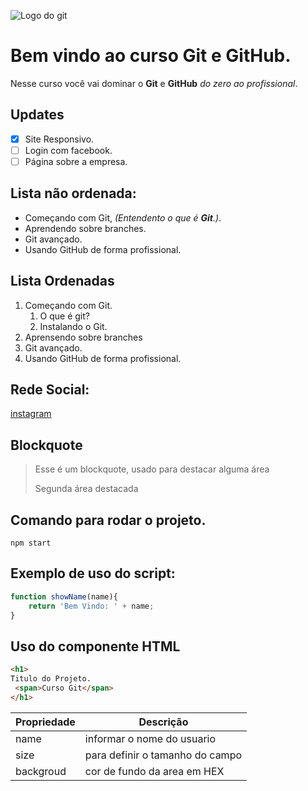 ![Logo do git](https://sujeitoprogramador.com/wp-content/uploads/2021/04/gitimage.png)
# Bem vindo ao curso Git e GitHub.

Nesse curso você vai dominar o **Git** e **GitHub** _do zero ao profissional_.

## Updates
- [x] Site Responsivo.
- [ ] Login com facebook.
- [ ] Página sobre a empresa.

## Lista não ordenada:
* Começando com Git, _(Entendento o que é **Git**.)_.
* Aprendendo sobre branches.
* Git avançado.
* Usando GitHub de forma profissional.

## Lista Ordenadas
1. Começando com Git.
    1. O que é git?
    2. Instalando o Git.
2. Aprensendo sobre branches
3. Git avançado.
4. Usando GitHub de forma profissional.
## Rede Social:
[instagram](https://www.instagram.com/vini_kirsten/)

## Blockquote

>Esse é um blockquote, usado para destacar alguma área 
>
>Segunda área destacada
## Comando para rodar o projeto.
```
npm start
```
## Exemplo de uso do script:
```js
function showName(name){
    return 'Bem Vindo: ' + name;
}
```
## Uso do componente HTML
```html
<h1>
Titulo do Projeto.
 <span>Curso Git</span>
</h1>
```

Propriedade | Descrição
------------|----------
name | informar o nome do usuario
size | para definir o tamanho do campo
backgroud | cor de fundo da area em HEX